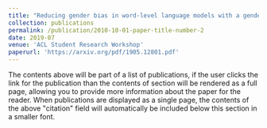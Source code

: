 ```yaml
---
title: "Reducing gender bias in word-level language models with a gender-equalizing loss function"
collection: publications
permalink: /publication/2010-10-01-paper-title-number-2
date: 2019-07
venue: 'ACL Student Research Workshop'
paperurl: 'https://arxiv.org/pdf/1905.12801.pdf'
---
```


The contents above will be part of a list of publications, if the user clicks the link for the publication than the contents of section will be rendered as a full page, allowing you to provide more information about the paper for the reader. When publications are displayed as a single page, the contents of the above "citation" field will automatically be included below this section in a smaller font.
